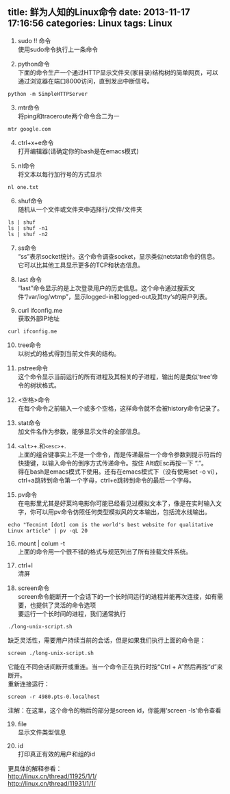 title: 鲜为人知的Linux命令
date: 2013-11-17 17:16:56
categories: Linux 
tags: Linux
---
1. sudo !! 命令  
使用sudo命令执行上一条命令

2. python命令  
下面的命令生产一个通过HTTP显示文件夹(家目录)结构树的简单网页，可以通过浏览器在端口8000访问，直到发出中断信号。  
```shell
python -m SimpleHTTPServer
```
<!-- more -->
3. mtr命令  
将ping和traceroute两个命令合二为一
```shell
mtr google.com
```

4. ctrl+x+e命令  
打开编辑器(请确定你的bash是在emacs模式)

5. nl命令  
将文本以每行加行号的方式显示
```shell
nl one.txt
```

6. shuf命令  
随机从一个文件或文件夹中选择行/文件/文件夹
```shell
ls | shuf
ls | shuf -n1
ls | shuf -n2
```

7. ss命令  
“ss”表示socket统计。这个命令调查socket，显示类似netstat命令的信息。它可以比其他工具显示更多的TCP和状态信息。

8. last 命令  
“last”命令显示的是上次登录用户的历史信息。这个命令通过搜索文件“/var/log/wtmp”，显示logged-in和logged-out及其tty‘s的用户列表。

9. curl ifconfig.me  
获取外部IP地址
```shell
curl ifconfig.me
```

10. tree命令  
以树式的格式得到当前文件夹的结构。

11. pstree命令  
这个命令显示当前运行的所有进程及其相关的子进程，输出的是类似‘tree’命令的树状格式。

12. <空格>命令  
在每个命令之前输入一个或多个空格，这样命令就不会被history命令记录了。

13. stat命令  
加文件名作为参数，能够显示文件的全部信息。

14. `<alt>`+.和`<esc>`+.  
上面的组合键事实上不是一个命令，而是传递最后一个命令参数到提示符后的快捷键，以输入命令的倒序方式传递命令。按住 Alt或Esc再按一下 “.”。  
得在bash是emacs模式下使用。还有在emacs模式下（没有使用set -o vi），ctrl+a跳转到命令第一个字母，ctrl+e跳转到命令的最后一个字母。

15. pv命令  
在电影里尤其是好莱坞电影你可能已经看见过模拟文本了，像是在实时输入文字，你可以用pv命令仿照任何类型模拟风的文本输出，包括流水线输出。
```shell
echo "Tecmint [dot] com is the world's best website for qualitative Linux article" | pv -qL 20
```

16. mount | colum -t  
上面的命令用一个很不错的格式与规范列出了所有挂载文件系统。

17. ctrl+l  
清屏

18. screen命令  
screen命令能断开一个会话下的一个长时间运行的进程并能再次连接，如有需要，也提供了灵活的命令选项  
要运行一个长时间的进程，我们通常执行  
```shell
./long-unix-script.sh
```
缺乏灵活性，需要用户持续当前的会话，但是如果我们执行上面的命令是：
```shell
screen ./long-unix-script.sh
```
它能在不同会话间断开或重连。当一个命令正在执行时按“Ctrl + A”然后再按“d”来断开。  
重新连接运行：  
```shell
screen -r 4980.pts-0.localhost
```
注解：在这里，这个命令的稍后的部分是screen id，你能用‘screen -ls’命令查看  

19. file  
显示文件类型信息

20. id  
打印真正有效的用户和组的id

更具体的解释参看：  
<http://linux.cn/thread/11925/1/1/>  
<http://linux.cn/thread/11931/1/1/>  

